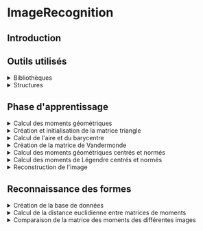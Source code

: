 # ImageRecognition

## Introduction


## Outils utilisés
<details>
<summary>Bibliothèques</summary>
</details>

<details>
<summary>Structures</summary>
</details>

## Phase d'apprentissage
<details>
<summary>Calcul des moments géométriques</summary>
</details>

<details>
<summary>Création et initialisation de la matrice triangle</summary>
</details>

<details>
<summary>Calcul de l'aire et du barycentre</summary>
</details>

<details>
<summary>Création de la matrice de Vandermonde</summary>
</details>

<details>
<summary>Calcul des moments géométriques centrés et normés</summary>
</details>

<details>
<summary>Calcul des moments de Légendre centrés et normés</summary>
</details>

<details>
<summary>Reconstruction de l'image</summary>
</details>

## Reconnaissance des formes
<details>
<summary>Création de la base de données</summary>
</details>

<details>
<summary>Calcul de la distance euclidienne entre matrices de moments</summary>
</details>

<details>
<summary>Comparaison de la matrice des moments des différentes images</summary>
</details>